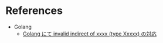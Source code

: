 # References

* Golang
  * [Golang にて invalid indirect of xxxx (type Xxxxx) の対応](http://psychedelicnekopunch.com/archives/1422)

